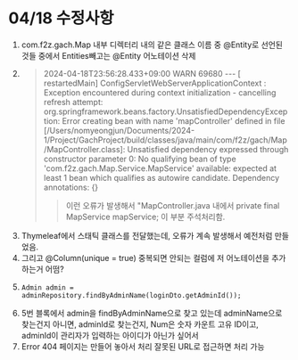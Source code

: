 04/18 수정사항
===

1. com.f2z.gach.Map 내부 디렉터리 내의 같은 클래스 이름 중 @Entity로 선언된 것들 중에서 Entities빼고는 @Entity 어노테이션 삭제
2. >2024-04-18T23:56:28.433+09:00  WARN 69680 --- [  restartedMain] ConfigServletWebServerApplicationContext : Exception encountered during context initialization - cancelling refresh attempt: org.springframework.beans.factory.UnsatisfiedDependencyException: Error creating bean with name 'mapController' defined in file [/Users/nomyeongjun/Documents/2024-1/Project/GachProject/build/classes/java/main/com/f2z/gach/Map/MapController.class]: Unsatisfied dependency expressed through constructor parameter 0: No qualifying bean of type 'com.f2z.gach.Map.Service.MapService' available: expected at least 1 bean which qualifies as autowire candidate. Dependency annotations: {}
   > > 이런 오류가 발생해서
   > >  "MapController.java 내에서 private final MapService mapService; 이 부분 주석처리함.
   > 
3. Thymeleaf에서 스태틱 클래스를 전달했는데, 오류가 계속 발생해서 예전처럼 만들었음.
4. 그리고 @Column(unique = true) 중복되면 안되는 컬럼에 저 어노테이션을 추가하는거 어떰?
5.     Admin admin = adminRepository.findByAdminName(loginDto.getAdminId());
5. 5번 블록에서 admin을 findByAdminName으로 찾고 있는데 adminName으로 찾는건지 아니면, adminId로 찾는건지, Num은 숫자 카운트 고유 ID이고, adminId이 관리자가 입력하는 아이디가 아닌가 싶어서
6. Error 404 페이지는 만들어 놓아서 처리 잘못된 URL로 접근하면 처리 가능